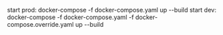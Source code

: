 start prod: docker-compose -f docker-compose.yaml up --build
start dev: docker-compose -f docker-compose.yaml -f docker-compose.override.yaml up --build
